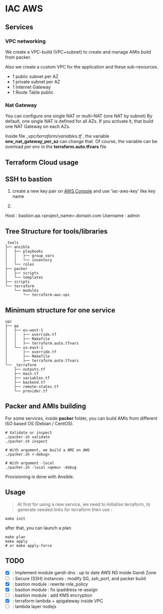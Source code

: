 # IAC AWS

## Services

### VPC networking

We create a VPC-build (VPC+subnet) to create and manage AMIs build from packer.

Also we create a custom VPC for the application and these sub-resources.
- 1 public subnet per AZ
- 1 private subnet per AZ
- 1 Internet Gateway
- 1 Route Table public

### Nat Gateway

You can configure one single NAT or multi-NAT (one NAT by subnet)
By default, one single NAT is defined for all AZs. If you activate it, that build one NAT Gateway on each AZs.

Inside file __vpc/_terraform/variables.tf__ , the variable __one_nat_gateway_per_az__ can change that. Of course, the variable can be overload per env in the __terraform.auto.tfvars__ file

## Terraform Cloud usage

## SSH to bastion

1. create a new key pair on [AWS Console](https://eu-west-1.console.aws.amazon.com/ec2/v2/home?region=eu-west-1#KeyPairs:) and use 'iac-aws-key' like key name

2. 

Host : bastion.qa.<project_name>.domain.com
Username : admin


## Tree Structure for tools/libraries

```
_tools
├── ansible
│   ├── playbooks
│   │   ├── group_vars
│   │   └── inventory
│   └── roles
├── packer
│   ├── scripts
│   └── templates
├── scripts
└── terraform
    └── modules
        └── terraform-aws-vpc
```

## Minimum structure for one service

```
vpc
├── qa
│   ├── eu-west-1
│   │   ├── override.tf
│   │   ├── Makefile
│   │   ├── terraform.auto.tfvars
│   └── us-east-1
│       ├── override.tf
│       ├── Makefile
│       ├── terraform.auto.tfvars
└── _terraform
    ├── outputs.tf
    ├── main.tf
    ├── variables.tf
    ├── backend.tf
    ├── remote-states.tf
    └── provider.tf
```

## Packer and AMIs building

For some services, inside __packer__ folder, you can build AMIs from different ISO based OS (Debian / CentOS).
```
# Validate or inspect
./packer.sh validate
./pacher.sh inspect

# With argument, we build a AMI on AWS
./packer.sh <-debug>

# With argument -local
./pacher.sh -local <qemu> -debug
```
Provisioning is done with Ansible.

## Usage

> At first for using a new service, we need to initialise terraform, to generate needed links for terraform then use :
```
make init
```

after that, you can launch a plan
```
make plan
make apply
# or make apply-force
```

## TODO

- [X] : Implement module gandi-dns : up to date AWS NS inside Gandi Zone
- [ ] : Secure (SSH) instances : modify SG, ssh_port, and packer build
- [X] : bastion module : rewrite role_policy
- [X] : bastion module : fix ipaddress re-assign
- [ ] : bastion module : add KMS encryption
- [X] : terraform lambda + apigateway inside VPC
- [ ] : lambda layer nodejs
